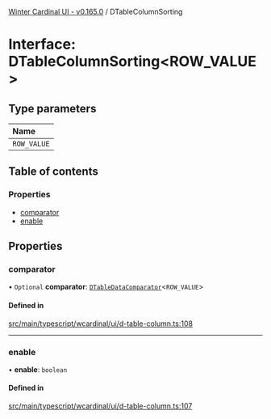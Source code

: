 [Winter Cardinal UI - v0.165.0](../index.md) / DTableColumnSorting

# Interface: DTableColumnSorting<ROW_VALUE\>

## Type parameters

| Name |
| :------ |
| `ROW_VALUE` |

## Table of contents

### Properties

- [comparator](DTableColumnSorting.md#comparator)
- [enable](DTableColumnSorting.md#enable)

## Properties

### comparator

• `Optional` **comparator**: [`DTableDataComparator`](../index.md#dtabledatacomparator)<`ROW_VALUE`\>

#### Defined in

[src/main/typescript/wcardinal/ui/d-table-column.ts:108](https://github.com/winter-cardinal/winter-cardinal-ui/blob/v0.165.0/src/main/typescript/wcardinal/ui/d-table-column.ts#L108)

___

### enable

• **enable**: `boolean`

#### Defined in

[src/main/typescript/wcardinal/ui/d-table-column.ts:107](https://github.com/winter-cardinal/winter-cardinal-ui/blob/v0.165.0/src/main/typescript/wcardinal/ui/d-table-column.ts#L107)
